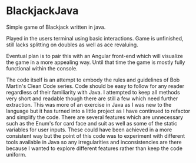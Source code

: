 # BlackjackJava
Simple game of Blackjack written in java.

Played in the users terminal using basic interactions.
Game is unfinished, still lacks splitting on doubles as well as ace revaluing.

Eventual plan is to pair this with an Angular front-end which will visualize the
game in a more appealing way. Until that time the game is mostly fully functional 
within the console.

The code itself is an attempt to embody the rules and guidelines of Bob Martin's
Clean Code series. Code should be easy to follow for any reader regardless of their 
familiarity with Java. I attempted to keep all methods very short and readable though
there are still a few which need further extraction. This was more of an exercise in 
Java as I was new to the language but it has turned into a little project as I have
continued to refactor and simplify the code. There are several features which are
unnecessary such as the Enum's for card face and suit as well as some of the static 
variables for user inputs. These could have been achieved in a more consistent way but
the point of this code was to experiment with different tools available in Java so any 
irregularities and inconsistencies are there because I wanted to explore different features
rather than keep the code uniform.
